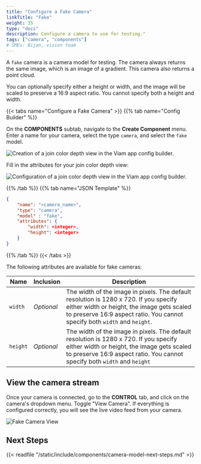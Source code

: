 ```yaml
---
title: "Configure a Fake Camera"
linkTitle: "Fake"
weight: 35
type: "docs"
description: Configure a camera to use for testing."
tags: ["camera", "components"]
# SMEs: Bijan, vision team
---
```


A `fake` camera is a camera model for testing.
The camera always returns the same image, which is an image of a gradient.
This camera also returns a point cloud.

You can optionally specify either a height or width, and the image will be scaled to preserve a 16:9 aspect ratio.
You cannot specify both a height and width.

{{< tabs name="Configure a Fake Camera" >}}
{{% tab name="Config Builder" %}}

On the **COMPONENTS** subtab, navigate to the **Create Component** menu.
Enter a name for your camera, select the type `camera`, and select the `fake` model.

<img src="../img/create-fake.png" alt="Creation of a join color depth view in the Viam app config builder." style="max-width:600px" />

Fill in the attributes for your join color depth view:

<img src="../img/configure-fake.png" alt="Configuration of a join color depth view in the Viam app config builder." />

{{% /tab %}}
{{% tab name="JSON Template" %}}

```json {class="line-numbers linkable-line-numbers"}
{
    "name": "<camera_name>",
    "type": "camera",
    "model" : "fake",
    "attributes": {
        "width": <integer>,
        "height": <integer>
    }
}
```

{{% /tab %}}
{{< /tabs >}}

The following attributes are available for fake cameras:

| Name | Inclusion | Description |
| ---- | --------- | ----------- |
| `width` | *Optional* | The width of the image in pixels. The default resolution is 1280 x 720. If you specify either width or height, the image gets scaled to preserve 16:9 aspect ratio. You cannot specify both `width` and `height`. |
| `height` | *Optional* | The width of the image in pixels. The default resolution is 1280 x 720. If you specify either width or height, the image gets scaled to preserve 16:9 aspect ratio. You cannot specify both `width` and `height` |

## View the camera stream

Once your camera is connected, go to the **CONTROL** tab, and click on the camera's dropdown menu.
Toggle "View Camera". If everything is configured correctly, you will see the live video feed from your camera.

![Fake Camera View](../imgfake-view.png)

## Next Steps

{{< readfile "/static/include/components/camera-model-next-steps.md" >}}
